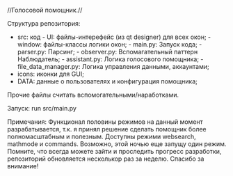 //Голосовой помощник.//


Структура репозитория:
 - src: код
        - UI: файлы-интерефейс (из qt designer) для всех окон;
        - window: файлы-классы логики окон;
        - main.py: Запуск кода;
        - parser.py: Парсинг;
        - observer.py: Вспомагательный паттерн Наблюдатель;
        - assistant.py: Логика голосового помощника;
        - file_data_manager.py: Логика управления данными, аккаунтами;
- icons: иконки для GUI;
- DATA: данные о пользователях и конфигурация помощника;

Прочие файлы считать вспомогательными/наработками.


Запуск:
run src/main.py


Примечания:
Функционал половины режимов на данный момент разрабатывается, т.к. я принял решение сделать помощник более полномасштабным и полезным. Доступны режими websearch, mathmode и commands.
Возможно, этой ночью еще запущу один режим.
Помните, что всегда можете зайти и проследить прогресс разработки, репозиторий обновляется несколькор раз за неделю.
Спасибо за внимание!

